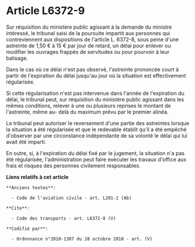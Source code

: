 # Article L6372-9

Sur réquisition du ministère public agissant à la demande du ministre intéressé, le tribunal saisi de la poursuite impartit
aux personnes qui contreviennent aux dispositions de l'article L. 6372-8, sous peine d'une astreinte de 1,50 € à 15 € par
jour de retard, un délai pour enlever ou modifier les ouvrages frappés de servitudes ou pour pourvoir à leur balisage. 

Dans le cas où ce délai n'est pas observé, l'astreinte prononcée court à partir de l'expiration du délai jusqu'au jour où la
situation est effectivement régularisée. 

Si cette régularisation n'est pas intervenue dans l'année de l'expiration du délai, le tribunal peut, sur réquisition du
ministère public agissant dans les mêmes conditions, relever à une ou plusieurs reprises le montant de l'astreinte, même au-
delà du maximum prévu par le premier alinéa. 

Le tribunal peut autoriser le reversement d'une partie des astreintes lorsque la situation a été régularisée et que le
redevable établit qu'il a été empêché d'observer par une circonstance indépendante de sa volonté le délai qui lui avait été
imparti. 

En outre, si, à l'expiration du délai fixé par le jugement, la situation n'a pas été régularisée, l'administration peut faire
exécuter les travaux d'office aux frais et risques des personnes civilement responsables.

**Liens relatifs à cet article**

	**Anciens textes**:

	  - Code de l'aviation civile - art. L281-2 (Ab)

	**Cite**:

	  - Code des transports - art. L6372-8 (V)

	**Codifié par**:

	  - Ordonnance n°2010-1307 du 28 octobre 2010 - art. (V)
